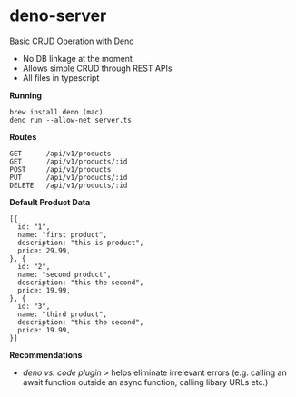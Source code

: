 # deno-server
Basic CRUD Operation with Deno

* No DB linkage at the moment 
* Allows simple CRUD through REST APIs 
* All files in typescript 

**Running**

```
brew install deno (mac)
deno run --allow-net server.ts
```
**Routes**
```
GET      /api/v1/products
GET      /api/v1/products/:id
POST     /api/v1/products
PUT      /api/v1/products/:id
DELETE   /api/v1/products/:id
```
**Default Product Data**
```
[{
  id: "1",
  name: "first product",
  description: "this is product",
  price: 29.99,
}, {
  id: "2",
  name: "second product",
  description: "this the second",
  price: 19.99,
}, {
  id: "3",
  name: "third product",
  description: "this the second",
  price: 19.99,
}]
```

**Recommendations**

* *deno vs. code plugin* > helps eliminate irrelevant errors (e.g. calling an await function outside an async function, calling libary URLs etc.) 
